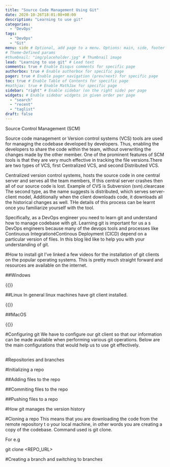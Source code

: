 ```yaml
---
title: "Source Code Management Using Git"
date: 2020-10-26T18:01:08+08:00
description: "Learning to use git"
categories:
  - "DevOps"
tags:
  - "DevOps"
  - "Git"
menu: side # Optional, add page to a menu. Options: main, side, footer
# Theme-Defined params
#thumbnail: "img/placeholder.jpg" # Thumbnail image
lead: "Learning to use git" # Lead text
comments: true # Enable Disqus comments for specific page
authorbox: true # Enable authorbox for specific page
pager: true # Enable pager navigation (prev/next) for specific page
toc: true # Enable Table of Contents for specific page
#mathjax: true # Enable MathJax for specific page
sidebar: "right" # Enable sidebar (on the right side) per page
widgets: # Enable sidebar widgets in given order per page
  - "search"
  - "recent"
  - "taglist"
draft: false
---
```


Source Control Management (SCM)

Source code management or Version control systems (VCS)  tools are used for managing the codebase developed by developers. Thus, enabling the developers to share the code within the team, without overwriting the changes made by the other member. One of the prominent features of SCM tools is that they are very much effective in tracking the file versions.There are two types of VCS, first Centralized VCS, and second Distributed VCS. 

Centralized version control systems, hosts the source code in one central server and serves all the team members, If this central server crashes then all of our source code is lost. Example of CVS is Subversion (svn).clearcase The second type, as the name suggests is distributed, which serves server-client model, Additionally when the client downloads code, it downloads all the historical changes as well. THe details of this process can be learnt once you familiarize yourself with the tool. 

Specifically, as a DevOps engineer you need to learn git and understand how to manage codebase with git. Learning git is important for us a s DevOps engineers because many of the devops tools and processes like Continuous IntegrationéContinous Deployment (CICD) depend on a particular version of files. In this blog Ièd like to help you with your understanding of git. 

#How to install git
I’ve linked a few videos for the installation of git clients on the popular operating systems. This is pretty much straight forward and resources are available on the internet.
 
##Windows 

{{<youtube nbFwejIsHlY>}}


##Linux
In general linux machines have git client installed. 

{{<youtube gdgravCh_Bw>}}


##MacOS 

{{<youtube PSULlxUk744>}}


#Configuring git
We have to configure our git client so that our information can be made available when performing various git operations. Below are the main configurations that would help us to use git effectively. 

##

#Repositories and branches


#Initializing a repo

##Adding files to the repo

##Commiting files to the repo

##Pushing files to a repo

#How git manages the version history

#Cloning a repo
This means that you are downloading the code from the remote repository t o your local machine, in other  words you are creating a copy of the codebase.
Command used is git clone. 

For e.g 

git clone <REPO_URL>



#Creating a branch and switching to branches 


